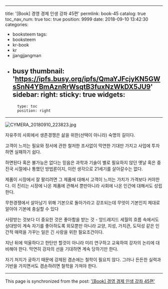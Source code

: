 
---
title: '[Book] 경영 경제 인생 강좌 45편'
permlink: book-45
catalog: true
toc_nav_num: true
toc: true
position: 9999
date: 2018-09-10 13:42:30
categories:
- booksteem
tags:
- booksteem
- kr-book
- kr
- jjangjjangman
- busy
thumbnail: 'https://ipfs.busy.org/ipfs/QmaYJFcjyKN5GWsSnN4YBmAznRrWsqtB3fuxNzWkDX5JU9'
sidebar:
    right:
        sticky: true
widgets:
    -
        type: toc
        position: right
---


![CYMERA_20180910_223823.jpg](https://ipfs.busy.org/ipfs/QmaYJFcjyKN5GWsSnN4YBmAznRrWsqtB3fuxNzWkDX5JU9)

자유주의 사회에서 생존경쟁은
삶을 위한(선택이 아니라) 숙명의 길이다.

고객이 느끼는 필요와 정서에 관한 
철저한 조사없이 막연한 기대만 가지고
사업에 투자하면 실패하기 쉽다.

하면된다 혹은 불가능은 없다는 믿음은
과학과 기술이 별로 필요하지 않던
옛날 혹은 중진국 시절에나 
통했던 방법론이지,
이런 생각으로 21세기를 살아갈수는 없다.

제품이 시장에서 잘 팔리려면
그 제품에 대해서 고객이 느끼는
가치가 가격보다 커야한다.
이 진리는 시장에 나온 제품에 
관해서 뿐만아니라 사회에 나온
인간에 대해서도 성립한다.

무한경쟁에서 살아남기 위해
기본으로 돌아가라고 강조되는데
무엇이 기본인지 제대로 알아야
기본에 충실할 수 있다

사랑받는 것보다 더 중요한 것은
좋아함을 받는 것 - 앙드레지드
세월의 흐름 속에서도 상대방이 계속
자기를 좋아하도록 외모뿐만 아니라
교양, 지성, 가치관, 도덕성  같은
인간적 매력을 가꾸는 일은
긴 사랑을 위한 필요조건이다.

지난 뒤에 억울하다고 한탄만 할것이 아니라
미리 연구하고 교육하여 강자의 논리에
대비해야 한다. 
막연히 강자의 선을 기대하면
계속 당하기만 한다.

자기 처지가 궁하기 때문에 강제된
겸손에는 철학이 필요치 않다.
그러나 든든한 실력과 기반을 가지면서도
겸손하려면 철학을 가져야 한다.

- - -

This page is synchronized from the post: ['[Book] 경영 경제 인생 강좌 45편'](https://steemit.com/@lucky2015/book-45)
